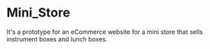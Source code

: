# Mini_Store
It's a prototype for an eCommerce website for a mini store that sells instrument boxes and lunch boxes.
